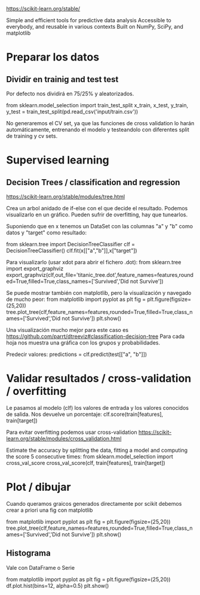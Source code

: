 https://scikit-learn.org/stable/

Simple and efficient tools for predictive data analysis
Accessible to everybody, and reusable in various contexts
Built on NumPy, SciPy, and matplotlib


# Preparar los datos

## Dividir en trainig and test test
Por defecto nos dividirá en 75/25% y aleatorizados.

from sklearn.model_selection import train_test_split
x_train, x_test, y_train, y_test = train_test_split(pd.read_csv('input/train.csv'))

No generaremos el CV set, ya que las funciones de cross validation lo harán automáticamente, entrenando el modelo y testeandolo con diferentes split de training y cv sets.



# Supervised learning

## Decision Trees / classification and regression
https://scikit-learn.org/stable/modules/tree.html

Crea un arbol anidado de if-else con el que decide el resultado.
Podemos visualizarlo en un gráfico.
Pueden sufrir de overfitting, hay que tunearlos.


Suponiendo que en x tenemos un DataSet con las columnas "a" y "b" como datos y "target" como resultado:

from sklearn.tree import DecisionTreeClassifier
clf = DecisionTreeClassifier()
clf.fit(x[["a","b"]],x["target"])

Para visualizarlo (usar xdot para abrir el fichero .dot):
from sklearn.tree import export_graphviz
export_graphviz(clf,out_file='titanic_tree.dot',feature_names=features,rounded=True,filled=True,class_names=['Survived','Did not Survive'])

Se puede mostrar también con matplotlib, pero la visualización y navegado de mucho peor:
from matplotlib import pyplot as plt
fig = plt.figure(figsize=(25,20))
tree.plot_tree(clf,feature_names=features,rounded=True,filled=True,class_names=['Survived','Did not Survive'])
plt.show()

Una visualización mucho mejor para este caso es https://github.com/parrt/dtreeviz#classification-decision-tree
Para cada hoja nos muestra una gráfica con los grupos y probabilidades.



Predecir valores:
predictions = clf.predict(test[["a", "b"]])



# Validar resultados / cross-validation / overfitting
Le pasamos al modelo (clf) los valores de entrada y los valores conocidos de salida.
Nos devuelve un porcentaje:
clf.score(train[features], train[target])

Para evitar overfitting podemos usar cross-validation
https://scikit-learn.org/stable/modules/cross_validation.html

Estimate the accuracy by splitting the data, fitting a model and computing the score 5 consecutive times:
from sklearn.model_selection import cross_val_score
cross_val_score(clf, train[features], train[target])



# Plot / dibujar
Cuando queramos graicos generados directamente por scikit debemos crear a priori una fig con matplotlib

from matplotlib import pyplot as plt
fig = plt.figure(figsize=(25,20))
tree.plot_tree(clf,feature_names=features,rounded=True,filled=True,class_names=['Survived','Did not Survive'])
plt.show()



## Histograma
Vale con DataFrame o Serie

from matplotlib import pyplot as plt
fig = plt.figure(figsize=(25,20))
df.plot.hist(bins=12, alpha=0.5)
plt.show()
